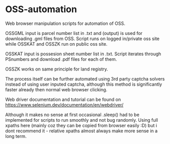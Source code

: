 # OSS-automation
Web browser manipulation scripts for automation of OSS.

OSSGML input is parcel number list in .txt and (output) is used for downloading .gml files from OSS. Script runs on logged in/private oss site while OSSKAT and OSSZK run on public oss site.

OSSKAT input is possesion sheet number list in .txt. Script iterates through PSnumbers and download .pdf files for each of them.

OSSZK works on same principle for land registry.

The process itself can be further automated using 3rd party captcha solvers instead of using user inputed captcha, although this method is significantly faster already then normal web browser clicking.

Web driver documentation and tutorial can be found on https://www.selenium.dev/documentation/en/webdriver/

Although it makes no sense at first occasional .sleep() had to be implemented for scripts to run smoothly and not bug randomly.
Using full xpaths here (mainly coz they can be copied from browser easily :D) but i dont recommend it - relative xpaths almost always make more sense in a long term.

